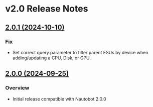 # v2.0 Release Notes

## [2.0.1 (2024-10-10)](https://github.com/NVIDIA/nautobot-app-fsus/releases/tag/v2.0.1)

### Fix

- Set correct query parameter to filter parent FSUs by device when adding/updating a CPU, Disk, or GPU.

## [2.0.0 (2024-09-25)](https://github.com/NVIDIA/nautobot-app-fsus/releases/tag/v2.0.0)

### Overview

- Initial release compatible with Nautobot 2.0.0
